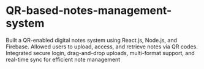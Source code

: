 # QR-based-notes-management-system
Built a QR-enabled digital notes system using React.js, Node.js, and Firebase. Allowed users to upload, access, and retrieve notes via QR codes. Integrated secure login, drag-and-drop uploads, multi-format support, and real-time sync for efficient note management 
